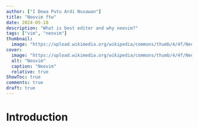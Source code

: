 ```yaml
---
author: ["I Dewa Putu Ardi Nusawan"]
title: "Neovim ftw"
date: 2024-05-18
description: "What is best editor and why neovim?"
tags: ["vim", "neovim"]
thumbnail:
  image: "https://upload.wikimedia.org/wikipedia/commons/thumb/4/4f/Neovim-logo.svg/2560px-Neovim-logo.svg.png"
cover:
  image: "https://upload.wikimedia.org/wikipedia/commons/thumb/4/4f/Neovim-logo.svg/2560px-Neovim-logo.svg.png"
  alt: "Neovim"
  caption: "Neovim"
  relative: true
ShowToc: true
comments: true
draft: true
---
```


# Introduction
